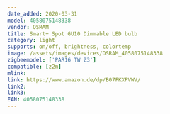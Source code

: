 ```yaml
---
date_added: 2020-03-31
model: 4058075148338
vendor: OSRAM
title: Smart+ Spot GU10 Dimmable LED bulb
category: light
supports: on/off, brightness, colortemp
image: /assets/images/devices/OSRAM_4058075148338
zigbeemodel: ['PAR16 TW Z3']
compatible: [z2m]
mlink: 
link: https://www.amazon.de/dp/B07FKXPVWV/
link2: 
link3: 
EAN: 4058075148338
---
```

